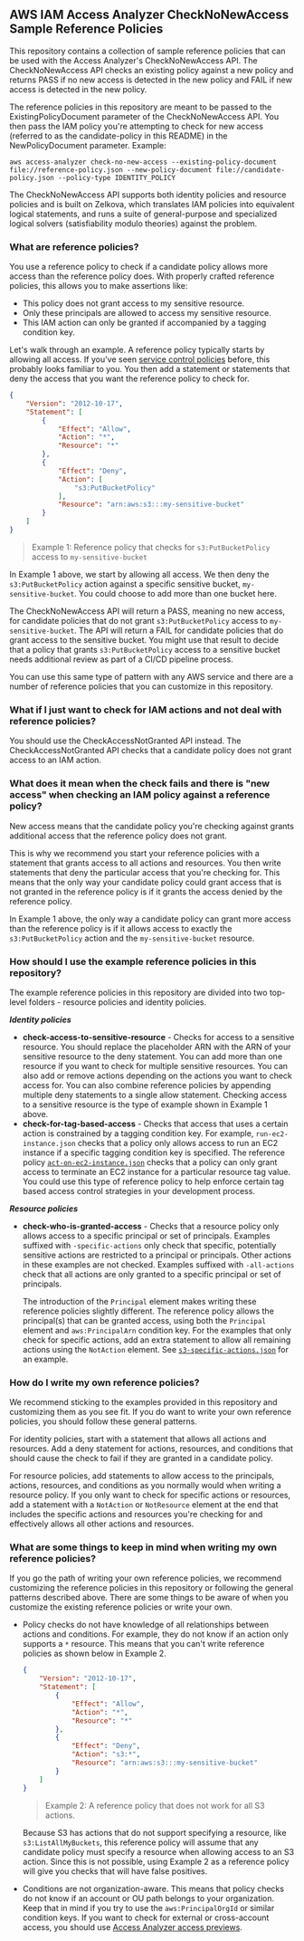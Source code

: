 ## AWS IAM Access Analyzer CheckNoNewAccess Sample Reference Policies

This repository contains a collection of sample reference policies that can be used with the Access Analyzer's CheckNoNewAccess API.  The CheckNoNewAccess API checks an existing policy against a new policy and returns PASS if no new access is detected in the new policy and FAIL if new access is detected in the new policy.

The reference policies in this repository are meant to be passed to the ExistingPolicyDocument parameter of the CheckNoNewAccess API.  You then pass the IAM policy you're attempting to check for new access (referred to as the candidate-policy in this README) in the NewPolicyDocument parameter.  Example:

```
aws access-analyzer check-no-new-access --existing-policy-document file://reference-policy.json --new-policy-document file://candidate-policy.json --policy-type IDENTITY_POLICY 
```

The CheckNoNewAccess API supports both identity policies and resource policies and is built on Zelkova, which translates IAM policies into equivalent logical statements, and runs a suite of general-purpose and specialized logical solvers (satisfiability modulo theories) against the problem.

### What are reference policies?

You use a reference policy to check if a candidate policy allows more access than the reference policy does.  With properly crafted reference policies, this allows you to make assertions like:

- This policy does not grant access to my sensitive resource.
- Only these principals are allowed to access my sensitive resource.
- This IAM action can only be granted if accompanied by a tagging condition key.

Let's walk through an example. A reference policy typically starts by allowing all access. If you've seen [service control policies](https://docs.aws.amazon.com/organizations/latest/userguide/orgs_manage_policies_scps.html) before, this probably looks familiar to you. You then add a statement or statements that deny the access that you want the reference policy to check for.

```json
{
    "Version": "2012-10-17",
    "Statement": [
        {
            "Effect": "Allow",
            "Action": "*",
            "Resource": "*"
        },
        {
            "Effect": "Deny",
            "Action": [
                "s3:PutBucketPolicy"
            ],
            "Resource": "arn:aws:s3:::my-sensitive-bucket"
        }
    ]
}
```
> Example 1: Reference policy that checks for ```s3:PutBucketPolicy``` access to ```my-sensitive-bucket```

In Example 1 above, we start by allowing all access. We then deny the ```s3:PutBucketPolicy``` action against a specific sensitive bucket, ```my-sensitive-bucket```.  You could choose to add more than one bucket here.

The CheckNoNewAccess API will return a PASS, meaning no new access, for candidate policies that do not grant ```s3:PutBucketPolicy``` access to ```my-sensitive-bucket```.  The API will return a FAIL for candidate policies that do grant access to the sensitive bucket. You might use that result to decide that a policy that grants ```s3:PutBucketPolicy``` access to a sensitive bucket needs additional review as part of a CI/CD pipeline process.

You can use this same type of pattern with any AWS service and there are a number of reference policies that you can customize in this repository.

### What if I just want to check for IAM actions and not deal with reference policies?

You should use the CheckAccessNotGranted API instead. The CheckAccessNotGranted API checks that a candidate policy does not grant access to an IAM action.

### What does it mean when the check fails and there is "new access" when checking an IAM policy against a reference policy?

New access means that the candidate policy you're checking against grants additional access that the reference policy does not grant.

This is why we recommend you start your reference policies with a statement that grants access to all actions and resources.  You then write statements that deny the particular access that you're checking for. This means that the only way your candidate policy could grant access that is not granted in the reference policy is if it grants the access denied by the reference policy.

In Example 1 above, the only way a candidate policy can grant more access than the reference policy is if it allows access to exactly the ```s3:PutBucketPolicy``` action and the ```my-sensitive-bucket``` resource.


### How should I use the example reference policies in this repository?

The example reference policies in this repository are divided into two top-level folders - resource policies and identity policies.

***Identity policies***

- **check-access-to-sensitive-resource** - Checks for access to a sensitive resource. You should replace the placeholder ARN with the ARN of your sensitive resource to the deny statement. You can add more than one resource if you want to check for multiple sensitive resources. You can also add or remove actions depending on the actions you want to check access for.  You can also combine reference policies by appending multiple deny statements to a single allow statement.  Checking access to a sensitive resource is the type of example shown in Example 1 above.
- **check-for-tag-based-access** - Checks that access that uses a certain action is constrained by a tagging condition key.  For example, ```run-ec2-instance.json``` checks that a policy only allows access to run an EC2 instance if a specific tagging condition key is specified.  The reference policy [```act-on-ec2-instance.json```](identity-policies/check-for-tag-based-access/act-on-ec2-instance.json) checks that a policy can only grant access to terminate an EC2 instance for a particular resource tag value. You could use this type of reference policy to help enforce certain tag based access control strategies in your development process.


***Resource policies***

- **check-who-is-granted-access** - Checks that a resource policy only allows access to a specific principal or set of principals. Examples suffixed with ```-specific-actions``` only check that specific, potentially sensitive actions are restricted to a principal or principals. Other actions in these examples are not checked. Examples suffixed with ```-all-actions``` check that all actions are only granted to a specific principal or set of principals.

    The introduction of the ```Principal``` element makes writing these reference policies slightly different.  The reference policy allows the principal(s) that can be granted access, using both the ```Principal``` element and ```aws:PrincipalArn``` condition key. For the examples that only check for specific actions, add an extra statement to allow all remaining actions using the ```NotAction``` element. See [```s3-specific-actions.json```](resource-policies/check-who-has-access-to-my-resource/s3-specific-actions.json) for an example.



### How do I write my own reference policies?

We recommend sticking to the examples provided in this repository and customizing them as you see fit. If you do want to write your own reference policies, you should follow these general patterns.

For identity policies, start with a statement that allows all actions and resources. Add a deny statement for actions, resources, and conditions that should cause the check to fail if they are granted in a candidate policy.

For resource policies, add statements to allow access to the principals, actions, resources, and conditions as you normally would when writing a resource policy.  If you only want to check for specific actions or resources, add a statement with a ```NotAction``` or ```NotResource``` element at the end that includes the specific actions and resources you're checking for and effectively allows all other actions and resources.


### What are some things to keep in mind when writing my own reference policies?

If you go the path of writing your own reference policies, we recommend customizing the reference policies in this repository or following the general patterns described above. There are some things to be aware of when you customize the existing reference policies or write your own.

- Policy checks do not have knowledge of all relationships between actions and conditions. For example, they do not know if an action only supports a ```*``` resource. This means that you can't write reference policies as shown below in Example 2.

    ```json
    {
        "Version": "2012-10-17",
        "Statement": [
            {
                "Effect": "Allow",
                "Action": "*",
                "Resource": "*"
            },
            {
                "Effect": "Deny",
                "Action": "s3:*",
                "Resource": "arn:aws:s3:::my-sensitive-bucket"
            }
        ]
    }
    ```
    > Example 2:  A reference policy that does not work for all S3 actions.

    Because S3 has actions that do not support specifying a resource, like ```s3:ListAllMyBuckets```, this reference policy will assume that any candidate policy must specify a resource when allowing access to an S3 action. Since this is not possible, using Example 2 as a reference policy will give you checks that will have false positives.

- Conditions are not organization-aware. This means that policy checks do not know if an account or OU path belongs to your organization. Keep that in mind if you try to use the ```aws:PrincipalOrgId``` or similar condition keys. If you want to check for external or cross-account access, you should use [Access Analyzer access previews](https://docs.aws.amazon.com/IAM/latest/UserGuide/access-analyzer-preview-access-apis.html).
